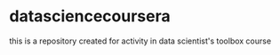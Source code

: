 datasciencecoursera
===================

this is a repository created for activity in data scientist's toolbox course
